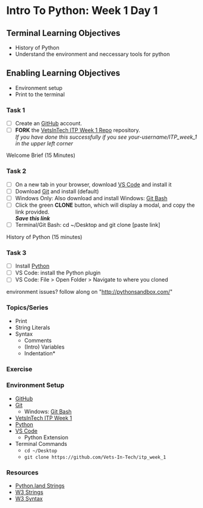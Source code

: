 # Intro To Python: Week 1 Day 1

## Terminal Learning Objectives
- History of Python
- Understand the environment and neccessary tools for python

## Enabling Learning Objectives
- Environment setup
- Print to the terminal

### Task 1
- [ ] Create an [GitHub](www.github.com) account.
- [ ] **FORK** the [VetsInTech ITP Week 1 Repo](www.github.com/VetsInTech/ITP_week_1) repository.\
*If you have done this successfully if you see your-username/ITP_week_1 in the upper left corner*

Welcome Brief (15 Minutes)

### Task 2
- [ ] On a new tab in your browser, download [VS Code](https://code.visualstudio.com/) and install it
- [ ] Download [Git](https://git-scm.com/) and install (default)
- [ ] Windows Only: Also download and install Windows: [Git Bash](https://gitforwindows.org/)
- [ ] Click the green **CLONE** button, which will display a modal, and copy the link provided.\
***Save this link***
- [ ] Terminal/Git Bash: cd ~/Desktop and git clone [paste link]

History of Python (15 minutes)

### Task 3
- [ ] Install [Python](https://www.python.org/downloads/)
- [ ] VS Code: install the Python plugin
- [ ] VS Code: File > Open Folder > Navigate to where you cloned

environment issues? follow along on "http://pythonsandbox.com/"

### Topics/Series
- Print
- String Literals
- Syntax
  - Comments
  - (Intro) Variables
  - Indentation*

### Exercise

### Environment Setup
- [GitHub](www.github.com)
- [Git](https://git-scm.com/)
  - Windows: [Git Bash](https://gitforwindows.org/)
- [VetsInTech ITP Week 1](https://github.com/Vets-In-Tech/itp_week_1)
- [Python](https://www.python.org/downloads/)
- [VS Code](https://code.visualstudio.com/)
  - Python Extension
- Terminal Commands
  - `cd ~/Desktop`
  - `git clone https://github.com/Vets-In-Tech/itp_week_1`

### Resources
- [Python.land Strings](https://python.land/introduction-to-python/strings)
- [W3 Strings](https://www.w3schools.com/python/python_strings.asp)
- [W3 Syntax](https://www.w3schools.com/python/python_syntax.asp)